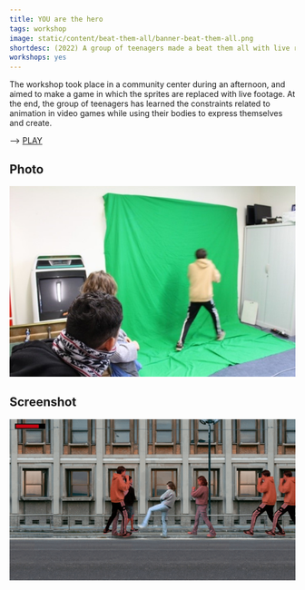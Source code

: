 ```yaml
---
title: YOU are the hero
tags: workshop
image: static/content/beat-them-all/banner-beat-them-all.png
shortdesc: (2022) A group of teenagers made a beat them all with live recordings of themselves.
workshops: yes
---
```

The workshop took place in a community center during an afternoon, and aimed to make a game in which the sprites are replaced with live footage. At the end, the group of teenagers has learned the constraints related to animation in video games while using their bodies to express themselves and create.

--> [PLAY](https://balthazargames.itch.io/mqlt)

## Photo

![Worshop photo](/static/content/beat-them-all/beat-them-all-2.jpg)

## Screenshot

![Screenshot 1](/static/content/beat-them-all/beat-them-all-1.gif)

